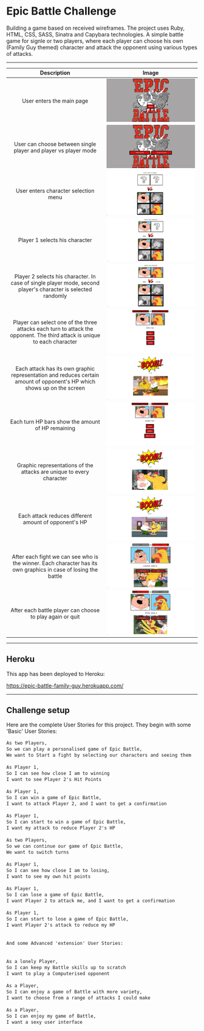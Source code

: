 Epic Battle Challenge
=====================

Building a game based on received wireframes. The project uses Ruby, HTML, CSS, SASS, Sinatra and Capybara technologies.
A simple battle game for signle or two players, where each player can choose his own (Family Guy themed) character and attack the opponent using various types of attacks.

-----

|   Description   |   Image    |
|:------------:|:----------------:|
|User enters the main page| ![signin](public/images/1.png)|
|User can choose between single player and player vs player mode| ![signin](public/images/2.png)|
|User enters character selection menu| ![signin](public/images/3.png)|
|Player 1 selects his character| ![signin](public/images/4.png)|
|Player 2 selects his character. In case of single player mode, second player's character is selected randomly| ![signin](public/images/5.png)|
|Player can select one of the three attacks each turn to attack the opponent. The third attack is unique to each character | ![signin](public/images/6.png)|
|Each attack has its own graphic representation and reduces certain amount of opponent's HP which shows up on the screen | ![signin](public/images/7.png)|
|Each turn HP bars show the amount of HP remaining| ![signin](public/images/8.png)|
|Graphic representations of the attacks are unique to every character| ![signin](public/images/9.png)|
|Each attack reduces different amount of opponent's HP | ![signin](public/images/10.png)|
|After each fight we can see who is the winner. Each character has its own graphics in case of losing the battle | ![signin](public/images/12.png)|
|After each battle player can choose to play again or quit | ![signin](public/images/14.png)|

-----

**Heroku**
-------------------------------
This app has been deployed to Heroku:

https://epic-battle-family-guy.herokuapp.com/

-------


**Challenge setup**
-------------------------------

Here are the complete User Stories for this project. They begin with some 'Basic' User Stories:

```
As two Players,
So we can play a personalised game of Epic Battle,
We want to Start a fight by selecting our characters and seeing them

As Player 1,
So I can see how close I am to winning
I want to see Player 2's Hit Points

As Player 1,
So I can win a game of Epic Battle,
I want to attack Player 2, and I want to get a confirmation

As Player 1,
So I can start to win a game of Epic Battle,
I want my attack to reduce Player 2's HP

As two Players,
So we can continue our game of Epic Battle,
We want to switch turns

As Player 1,
So I can see how close I am to losing,
I want to see my own hit points

As Player 1,
So I can lose a game of Epic Battle,
I want Player 2 to attack me, and I want to get a confirmation

As Player 1,
So I can start to lose a game of Epic Battle,
I want Player 2's attack to reduce my HP


And some Advanced 'extension' User Stories:


As a lonely Player,
So I can keep my Battle skills up to scratch
I want to play a Computerised opponent

As a Player,
So I can enjoy a game of Battle with more variety,
I want to choose from a range of attacks I could make

As a Player,
So I can enjoy my game of Battle,
I want a sexy user interface
```
